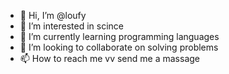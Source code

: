 - 👋 Hi, I’m @loufy
- 👀 I’m interested in scince
- 🌱 I’m currently learning programming languages
- 💞️ I’m looking to collaborate on solving problems
- 📫 How to reach me vv send me a massage

<!---
loufy/loufy is a ✨ special ✨ repository because its `README.md` (this file) appears on your GitHub profile.
You can click the Preview link to take a look at your changes.
--->
